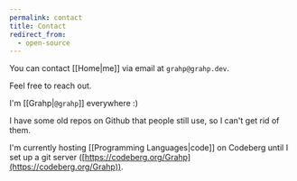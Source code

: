 ```yaml
---
permalink: contact
title: Contact
redirect_from:
  - open-source
---
```


You can contact [[Home|me]] via email at `grahp@grahp.dev`.

Feel free to reach out.

I'm [[Grahp|`@grahp`]] everywhere :)

I have some old repos on Github that people still use, so I can't get rid of them.

I'm currently hosting [[Programming Languages|code]] on Codeberg until I set up a git server ([https://codeberg.org/Grahp](https://codeberg.org/Grahp)).
